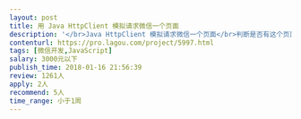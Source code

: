 ```yaml
---                
layout: post       
title: 用 Java HttpClient 模拟请求微信一个页面           
description: '</br>Java HttpClient 模拟请求微信一个页面</br>判断是否有这个页面存在</br>使用场景：</br>在微信上打开一个有拦截的域名，这时提示阻断页面，点申请恢复访问后</br>跳转到的页面，判断这个页面是否存在</br>第二个页面（不包含带网址的页面）</br>请看附件</br>'     
contenturl: https://pro.lagou.com/project/5997.html      
tags: [微信开发,JavaScript]            
salary: 3000元以下          
publish_time: 2018-01-16 21:56:39         
review: 1261人                   
apply: 2人                   
recommend: 5人                   
time_range: 小于1周              
---                 
```

